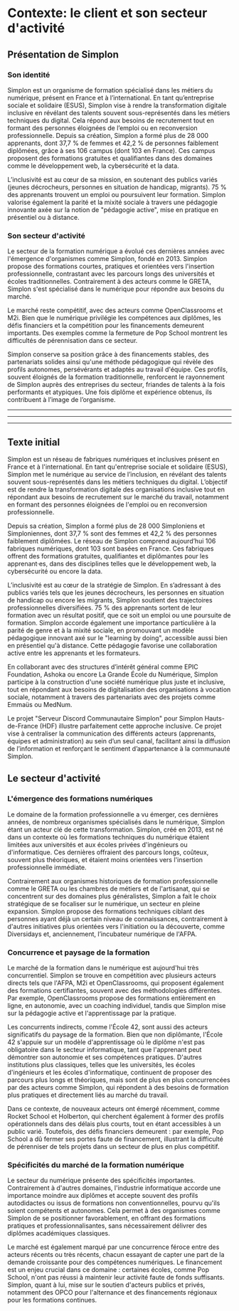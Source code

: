 # Contexte: le client et son secteur d'activité

## Présentation de Simplon
### Son identité
Simplon est un organisme de formation spécialisé dans les métiers du numérique, présent en France et à l’international. En tant qu’entreprise sociale et solidaire (ESUS), Simplon vise à rendre la transformation digitale inclusive en révélant des talents souvent sous-représentés dans les métiers techniques du digital. Cela répond aux besoins de recrutement tout en formant des personnes éloignées de l’emploi ou en reconversion professionnelle. Depuis sa création, Simplon a formé plus de 28 000 apprenants, dont 37,7 % de femmes et 42,2 % de personnes faiblement diplômées, grâce à ses 106 campus (dont 103 en France). Ces campus proposent des formations gratuites et qualifiantes dans des domaines comme le développement web, la cybersécurité et la data.

L’inclusivité est au cœur de sa mission, en soutenant des publics variés (jeunes décrocheurs, personnes en situation de handicap, migrants). 75 % des apprenants trouvent un emploi ou poursuivent leur formation. Simplon valorise également la parité et la mixité sociale à travers une pédagogie innovante axée sur la notion de "pédagogie active", mise en pratique en présentiel ou à distance.

### Son secteur d'activité
Le secteur de la formation numérique a évolué ces dernières années avec l'émergence d'organismes comme Simplon, fondé en 2013. Simplon propose des formations courtes, pratiques et orientées vers l'insertion professionnelle, contrastant avec les parcours longs des universités et écoles traditionnelles. Contrairement à des acteurs comme le GRETA, Simplon s'est spécialisé dans le numérique pour répondre aux besoins du marché.

Le marché reste compétitif, avec des acteurs comme OpenClassrooms et M2i. Bien que le numérique privilégie les compétences aux diplômes, les défis financiers et la compétition pour les financements demeurent importants. Des exemples comme la fermeture de Pop School montrent les difficultés de pérennisation dans ce secteur.

Simplon conserve sa position grâce à des financements stables, des partenariats solides ainsi qu'une méthode pédagogique qui révèle des profils autonomes, persévérants et adaptés au travail d'équipe. Ces profils, souvent éloignés de la formation traditionnelle, renforcent le rayonnement de Simplon auprès des entreprises du secteur, friandes de talents à la fois performants et atypiques. Une fois diplôme et expérience obtenus, ils contribuent à l’image de l’organisme.

-----
---
--------------------------
## Texte initial

Simplon est un réseau de fabriques numériques et inclusives présent en France et à l'international. En tant qu'entreprise sociale et solidaire (ESUS), Simplon met le numérique au service de l’inclusion, en révélant des talents souvent sous-représentés dans les métiers techniques du digital. L’objectif est de rendre la transformation digitale des organisations inclusive tout en répondant aux besoins de recrutement sur le marché du travail, notamment en formant des personnes éloignées de l'emploi ou en reconversion professionnelle.

Depuis sa création, Simplon a formé plus de 28 000 Simploniens et Simploniennes, dont 37,7 % sont des femmes et 42,2 % des personnes faiblement diplômées. Le réseau de Simplon comprend aujourd’hui 106 fabriques numériques, dont 103 sont basées en France. Ces fabriques offrent des formations gratuites, qualifiantes et diplômantes pour les apprenant·es, dans des disciplines telles que le développement web, la cybersécurité ou encore la data.

L’inclusivité est au cœur de la stratégie de Simplon. En s’adressant à des publics variés tels que les jeunes décrocheurs, les personnes en situation de handicap ou encore les migrants, Simplon soutient des trajectoires professionnelles diversifiées. 75 % des apprenants sortent de leur formation avec un résultat positif, que ce soit un emploi ou une poursuite de formation. Simplon accorde également une importance particulière à la parité de genre et à la mixité sociale, en promouvant un modèle pédagogique innovant axé sur le "learning by doing", accessible aussi bien en présentiel qu'à distance. Cette pédagogie favorise une collaboration active entre les apprenants et les formateurs.

En collaborant avec des structures d’intérêt général comme EPIC Foundation, Ashoka ou encore La Grande École du Numérique, Simplon participe à la construction d'une société numérique plus juste et inclusive, tout en répondant aux besoins de digitalisation des organisations à vocation sociale, notamment à travers des partenariats avec des projets comme Emmaüs ou MedNum.

Le projet "Serveur Discord Communautaire Simplon" pour Simplon Hauts-de-France (HDF) illustre parfaitement cette approche inclusive. Ce projet vise à centraliser la communication des différents acteurs (apprenants, équipes et administration) au sein d’un seul canal, facilitant ainsi la diffusion de l’information et renforçant le sentiment d’appartenance à la communauté Simplon.

## Le secteur d'activité

### L'émergence des formations numériques

Le domaine de la formation professionnelle a vu émerger, ces dernières années, de nombreux organismes spécialisés dans le numérique, Simplon étant un acteur clé de cette transformation. Simplon, créé en 2013, est né dans un contexte où les formations techniques du numérique étaient limitées aux universités et aux écoles privées d'ingénieurs ou d'informatique. Ces dernières offraient des parcours longs, coûteux, souvent plus théoriques, et étaient moins orientées vers l'insertion professionnelle immédiate.

Contrairement aux organismes historiques de formation professionnelle comme le GRETA ou les chambres de métiers et de l'artisanat, qui se concentrent sur des domaines plus généralistes, Simplon a fait le choix stratégique de se focaliser sur le numérique, un secteur en pleine expansion. Simplon propose des formations techniques ciblant des personnes ayant déjà un certain niveau de connaissances, contrairement à d'autres initiatives plus orientées vers l'initiation ou la découverte, comme Diversidays et, anciennement, l’incubateur numérique de l'AFPA.

### Concurrence et paysage de la formation

Le marché de la formation dans le numérique est aujourd'hui très concurrentiel. Simplon se trouve en compétition avec plusieurs acteurs directs tels que l'AFPA, M2i et OpenClassrooms, qui proposent également des formations certifiantes, souvent avec des méthodologies différentes. Par exemple, OpenClassrooms propose des formations entièrement en ligne, en autonomie, avec un coaching individuel, tandis que Simplon mise sur la pédagogie active et l'apprentissage par la pratique.

Les concurrents indirects, comme l'École 42, sont aussi des acteurs significatifs du paysage de la formation. Bien que non diplômante, l'École 42 s'appuie sur un modèle d'apprentissage où le diplôme n'est pas obligatoire dans le secteur informatique, tant que l'apprenant peut démontrer son autonomie et ses compétences pratiques. D'autres institutions plus classiques, telles que les universités, les écoles d'ingénieurs et les écoles d'informatique, continuent de proposer des parcours plus longs et théoriques, mais sont de plus en plus concurrencées par des acteurs comme Simplon, qui répondent à des besoins de formation plus pratiques et directement liés au marché du travail.

Dans ce contexte, de nouveaux acteurs ont émergé récemment, comme Rocket School et Holberton, qui cherchent également à former des profils opérationnels dans des délais plus courts, tout en étant accessibles à un public varié. Toutefois, des défis financiers demeurent : par exemple, Pop School a dû fermer ses portes faute de financement, illustrant la difficulté de pérenniser de tels projets dans un secteur de plus en plus compétitif.

### Spécificités du marché de la formation numérique

Le secteur du numérique présente des spécificités importantes. Contrairement à d'autres domaines, l'industrie informatique accorde une importance moindre aux diplômes et accepte souvent des profils autodidactes ou issus de formations non conventionnelles, pourvu qu'ils soient compétents et autonomes. Cela permet à des organismes comme Simplon de se positionner favorablement, en offrant des formations pratiques et professionnalisantes, sans nécessairement délivrer des diplômes académiques classiques.

Le marché est également marqué par une concurrence féroce entre des acteurs récents ou très récents, chacun essayant de capter une part de la demande croissante pour des compétences numériques. Le financement est un enjeu crucial dans ce domaine : certaines écoles, comme Pop School, n'ont pas réussi à maintenir leur activité faute de fonds suffisants. Simplon, quant à lui, mise sur le soutien d'acteurs publics et privés, notamment des OPCO pour l'alternance et des financements régionaux pour les formations continues.